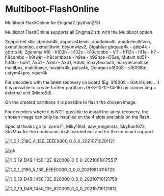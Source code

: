 # Multiboot-FlashOnline
Multiboot FlashOnline for Enigma2 (python2/3)

Multiboot FlashOnline supports all Enigma2 stb with the Multiboot option.

Supported stb: abpulse4k, abpulse4kmini, anadolmulti, anadolmultitwin, axmulticombo, axmultitwin, beyonwizv2, Gigablue gbquad4k - gbip4k - gbtrio4k, Zgemma h10 - h102h - h102s - h10combo - h11 - h112h - h11s - h7 - h9combo - h9twin - h9combose - h9se - h92hse -i55se, Mutant hd51 - hd60 - hd61, Ax51 - Ax60 - Ax61, Hd66, maxytecmulti, maxytecmultise, multibox, multiboxse, novaler4k, pulse4k, Octagon sf8008 - sf8008m, ustym4kpro, viper4k


For decoders with the latest recovery on board (Eg: Sf8008 - Gbtri4k etc ...) it is possible to create further partitions (6-8-10-12-14-16) by connecting a external unit (MicroSd).

On the created partitions it is possible to flash the chosen image.

For decoders where it is NOT possible to install the latest recovery, the chosen image can only be installed on the 4 slots available on the flash.

Special thanks go to:
zorro71, Miky1964, saw_enigmista, SkyRun1973, StixMax for the continuous tests carried out and for the constant support.

![1_0_1_218C_4_13E_EEEE0000_0_0_0_20210710201121](https://user-images.githubusercontent.com/35741027/125172640-1442fb00-e1bb-11eb-80f5-ba40616aad6d.jpg)

![gb](https://user-images.githubusercontent.com/35741027/121557302-eed49d00-ca14-11eb-83d5-8b7313a7da89.jpg)

![1_0_19_D49_1450_13E_820000_0_0_0_20210610175517](https://user-images.githubusercontent.com/35741027/121557464-0dd32f00-ca15-11eb-866a-03c6a830294f.jpg)

![1_0_1_2190_5_13E_EEEE0000_0_0_0_20210814115723](https://user-images.githubusercontent.com/35741027/129442364-bdb78356-5232-43bc-8e4a-99079bb89823.jpg)

![1_0_19_D49_1450_13E_820000_0_0_0_20210710121759](https://user-images.githubusercontent.com/35741027/125159676-1f753700-e179-11eb-803f-928f1e1ee21a.jpg)

![1_0_19_D49_1450_13E_820000_0_0_0_20210710121812](https://user-images.githubusercontent.com/35741027/125159679-24d28180-e179-11eb-8b66-be7aa2dd09b5.jpg)

